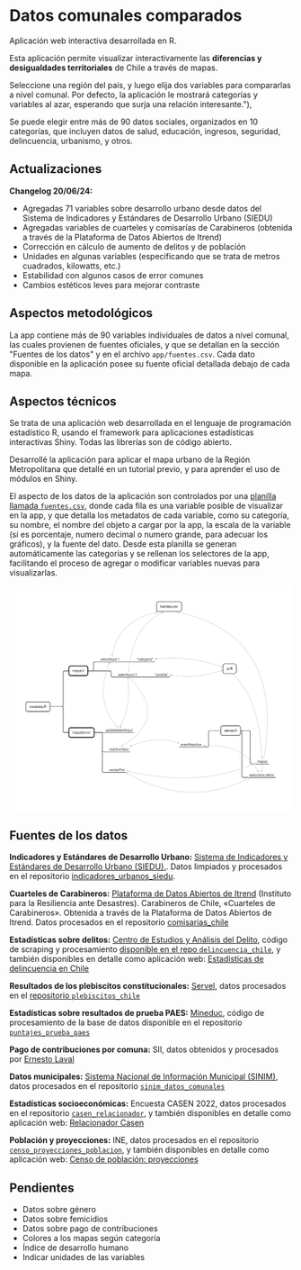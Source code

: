# Datos comunales comparados

Aplicación web interactiva desarrollada en R.

Esta aplicación permite visualizar interactivamente las **diferencias y desigualdades territoriales** de Chile a través de mapas.
    
Seleccione una región del país, y luego elija dos variables para compararlas a nivel comunal. Por defecto, la aplicación le mostrará categorías y variables al azar, esperando que surja una relación interesante."),
    
Se puede elegir entre más de 90 datos sociales, organizados en 10 categorías, que incluyen datos de salud, educación, ingresos, seguridad, delincuencia, urbanismo, y otros.


## Actualizaciones

**Changelog 20/06/24:**
- Agregadas 71 variables sobre desarrollo urbano desde datos del Sistema de Indicadores y Estándares de Desarrollo Urbano (SIEDU)
- Agregadas variables de cuarteles y comisarías de Carabineros (obtenida a través de la Plataforma de Datos Abiertos de Itrend)
- Corrección en cálculo de aumento de delitos y de población
- Unidades en algunas variables (especificando que se trata de metros cuadrados, kilowatts, etc.)
- Estabilidad con algunos casos de error comunes
- Cambios estéticos leves para mejorar contraste


## Aspectos metodológicos

La app contiene más de 90 variables individuales de datos a nivel comunal, las cuales provienen de fuentes oficiales, y que se detallan en la sección "Fuentes de los datos" y en el archivo `app/fuentes.csv`. Cada dato disponible en la aplicación posee su fuente oficial detallada debajo de cada mapa.


## Aspectos técnicos

Se trata de una aplicación web desarrollada en el lenguaje de programación estadístico R, usando el framework para aplicaciones estadísticas interactivas Shiny. Todas las librerías son de código abierto.

Desarrollé la aplicación para aplicar el mapa urbano de la Región Metropolitana que detallé en un tutorial previo, y para aprender el uso de módulos en Shiny.

El aspecto de los datos de la aplicación son controlados por una [planilla llamada `fuentes.csv`](https://github.com/bastianolea/comparador_mapas_chile/blob/main/app/fuentes.csv), donde cada fila es una variable posible de visualizar en la app, y que detalla los metadatos de cada variable, como su categoría, su nombre, el nombre del objeto a cargar por la app, la escala de la variable (si es porcentaje, numero decimal o numero grande, para adecuar los gráficos), y la fuente del dato. Desde esta planilla se generan automáticamente las categorías y se rellenan los selectores de la app, facilitando el proceso de agregar o modificar variables nuevas para visualizarlas.

![Esquema de la aplicación](descripcion.png)


## Fuentes de los datos

**Indicadores y Estándares de Desarrollo Urbano:** [Sistema de Indicadores y Estándares de Desarrollo Urbano (SIEDU).](https://www.ine.gob.cl/herramientas/portal-de-mapas/siedu). Datos limpiados y procesados en el repositorio [indicadores_urbanos_siedu](https://github.com/bastianolea/indicadores_urbanos_siedu).

**Cuarteles de Carabineros:** [Plataforma de Datos Abiertos de Itrend](https://www.plataformadedatos.cl) (Instituto para la Resiliencia ante Desastres). Carabineros de Chile, «Cuarteles de Carabineros». Obtenida a través de la Plataforma de Datos Abiertos de Itrend. Datos procesados en el repositorio [comisarias_chile](https://github.com/bastianolea/comisarias_chile)

**Estadísticas sobre delitos:** [Centro de Estudios y Análisis del Delito](https://cead.spd.gov.cl/estadisticas-delictuales/), código de scraping y procesamiento [disponible en el repo `delincuencia_chile`](https://github.com/bastianolea/delincuencia_chile), y también disponibles en detalle como aplicación web: [Estadísticas de delincuencia en Chile](https://bastianoleah.shinyapps.io/delincuencia_chile/)

**Resultados de los plebiscitos constitucionales:** [Servel](https://app.powerbi.com/view?r=eyJrIjoiNDI2ZWYxNmItYWIwNC00YzYzLWE1OTUtZTZhNjE5MWYzNDdlIiwidCI6ImVhZjg3OWJkLWQzZWMtNDY1MC1iMTI5LTEzZGZkZjQ4NTlmZSJ9), datos procesados en el [repositorio `plebiscitos_chile`](https://github.com/bastianolea/plebiscitos_chile)

**Estadísticas sobre resultados de prueba PAES:** [Mineduc](https://datosabiertos.mineduc.cl/pruebas-de-admision-a-la-educacion-superior/), código de procesamiento de la base de datos disponible en el repositorio [`puntajes_prueba_paes`](https://github.com/bastianolea/puntajes_prueba_paes)

**Pago de contribuciones por comuna:** SII, datos obtenidos y procesados por [Ernesto Laval](https://observablehq.com/@elaval/distribucion-de-pago-de-contribuciones-por-comuna)

**Datos municipales:** [Sistema Nacional de Información Municipal (SINIM)](https://datos.sinim.gov.cl/datos_municipales.php), datos procesados en el repositorio [`sinim_datos_comunales`](https://github.com/bastianolea/sinim_datos_comunales)

**Estadísticas socioeconómicas:** Encuesta CASEN 2022, datos procesados en el repositorio [`casen_relacionador`](https://github.com/bastianolea/casen_relacionador), y también disponibles en detalle como aplicación web: [Relacionador Casen](https://bastianoleah.shinyapps.io/casen_relacionador)

**Población y proyecciones:** INE, datos procesados en el repositorio [`censo_proyecciones_poblacion`](https://github.com/bastianolea/censo_proyecciones_poblacion), y también disponibles en detalle como aplicación web: [Censo de población: proyecciones](https://bastianoleah.shinyapps.io/censo_proyecciones/)


## Pendientes

- Datos sobre género
- Datos sobre femicidios
- Datos sobre pago de contribuciones
- Colores a los mapas según categoría
- Índice de desarrollo humano
- Indicar unidades de las variables
